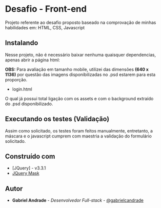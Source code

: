 # Desafio - Front-end

Projeto referente ao desafio proposto baseado na comprovação de minhas habilidades em: HTML, CSS, Javascript

## Instalando

Nesse projeto, não é necessário baixar nenhuma quaisquer dependencias, apenas abrir a página html:

**OBS:** Para avaliação em tamanho mobile, utilizei das dimensões **(640 x 1136)** por questão das imagens disponibilizadas no .psd estarem para esta proporção.

- login.html

O qual já possui total ligação com os assets e com o background extraído do .psd disponibilizado.

## Executando os testes (Validação)

Assim como solicitado, os testes foram feitos manualmente, entretanto, a máscara e o javascript cumprem com maestria a validação do formulário solicitado.

## Construído com

* [JQuery] - v3.3.1
* [JQuery Mask](https://igorescobar.github.io/jQuery-Mask-Plugin/)

## Autor

* **Gabriel Andrade** - *Desenvolvedor Full-stack* - [@gabrielcandrade](https://github.com/gabrielcandrade)
